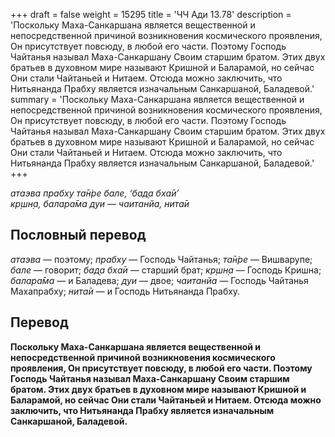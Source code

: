 +++
draft = false
weight = 15295
title = 'ЧЧ Ади 13.78'
description = 'Поскольку Маха-Санкаршана является вещественной и непосредственной причиной возникновения космического проявления, Он присутствует повсюду, в любой его части. Поэтому Господь Чайтанья называл Маха-Санкаршану Своим старшим братом. Этих двух братьев в духовном мире называют Кришной и Баларамой, но сейчас Они стали Чайтаньей и Нитаем. Отсюда можно заключить, что Нитьянанда Прабху является изначальным Санкаршаной, Баладевой.'
summary = 'Поскольку Маха-Санкаршана является вещественной и непосредственной причиной возникновения космического проявления, Он присутствует повсюду, в любой его части. Поэтому Господь Чайтанья называл Маха-Санкаршану Своим старшим братом. Этих двух братьев в духовном мире называют Кришной и Баларамой, но сейчас Они стали Чайтаньей и Нитаем. Отсюда можно заключить, что Нитьянанда Прабху является изначальным Санкаршаной, Баладевой.'
+++

_атаэва прабху та̄н̇ре бале, ‘бад̣а бха̄и’  
кр̣шн̣а, балара̄ма дуи — чаитанйа, нита̄и_

## Пословный перевод

_атаэва_ — поэтому; _прабху_ — Господь Чайтанья; _та̄н̇ре_ — Вишварупе; _бале_ — говорит; _бад̣а_ _бха̄и_ — старший брат; _кр̣шн̣а_ — Господь Кришна; _балара̄ма_ — и Баладева; _дуи_ — двое; _чаитанйа_ — Господь Чайтанья Махапрабху; _нита̄и_ — и Господь Нитьянанда Прабху.

## Перевод

**Поскольку Маха-Санкаршана является вещественной и непосредственной причиной возникновения космического проявления, Он присутствует повсюду, в любой его части. Поэтому Господь Чайтанья называл Маха-Санкаршану Своим старшим братом. Этих двух братьев в духовном мире называют Кришной и Баларамой, но сейчас Они стали Чайтаньей и Нитаем. Отсюда можно заключить, что Нитьянанда Прабху является изначальным Санкаршаной, Баладевой.**
